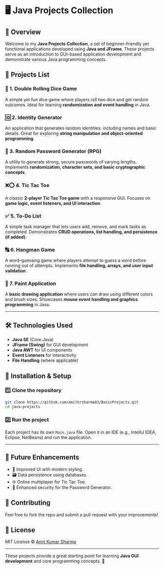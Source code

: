 # 🖥️ Java Projects Collection

## 🚀 Overview
Welcome to my **Java Projects Collection**, a set of beginner-friendly yet functional applications developed using **Java and JFrame**. These projects serve as an introduction to GUI-based application development and demonstrate various Java programming concepts.

## 📌 Projects List

### 🎲 1. Double Rolling Dice Game
A simple yet fun dice game where players roll two dice and get random outcomes. Ideal for learning **randomization and event handling** in Java.

### 🆔 2. Identity Generator
An application that generates random identities, including names and basic details. Great for exploring **string manipulation and object-oriented programming**.

### 🔑 3. Random Password Generator (RPG)
A utility to generate strong, secure passwords of varying lengths. Implements **randomization, character sets, and basic cryptographic concepts**.

### ❌⭕ 4. Tic Tac Toe
A classic **2-player Tic Tac Toe game** with a responsive GUI. Focuses on **game logic, event listeners, and UI interaction**.

### ✅ 5. To-Do List
A simple task manager that lets users add, remove, and mark tasks as completed. Demonstrates **CRUD operations, list handling, and persistence (if added)**.

### 🔠 6. Hangman Game
A word-guessing game where players attempt to guess a word before running out of attempts. Implements **file handling, arrays, and user input validation**.

### 🎨 7. Paint Application
A **basic drawing application** where users can draw using different colors and brush sizes. Showcases **mouse event handling and graphics programming** in Java.

---

## 🛠 Technologies Used
- **Java SE** (Core Java)
- **JFrame (Swing)** for GUI development
- **Java AWT** for UI components
- **Event Listeners** for interactivity
- **File Handling** (where applicable)

## 🚀 Installation & Setup
### 1️⃣ Clone the repository
```sh
git clone https://github.com/amitkrsharma03/BasicProjects.git
cd java-projects
```

### 2️⃣ Run the project
Each project has its own `Main.java` file. Open it in an IDE (e.g., IntelliJ IDEA, Eclipse, NetBeans) and run the application.

---

## 📌 Future Enhancements
- 🎨 Improved UI with modern styling.
- 🗃️ Data persistence using databases.
- 🌐 Online multiplayer for Tic Tac Toe.
- 🔑 Enhanced security for the Password Generator.

## 🤝 Contributing
Feel free to fork the repo and submit a pull request with your improvements!

## 📜 License
MIT License © [Amit Kumar Sharma](https://github.com/amitkrsharma03)

---
These projects provide a great starting point for learning **Java GUI development** and core programming concepts. 🚀


